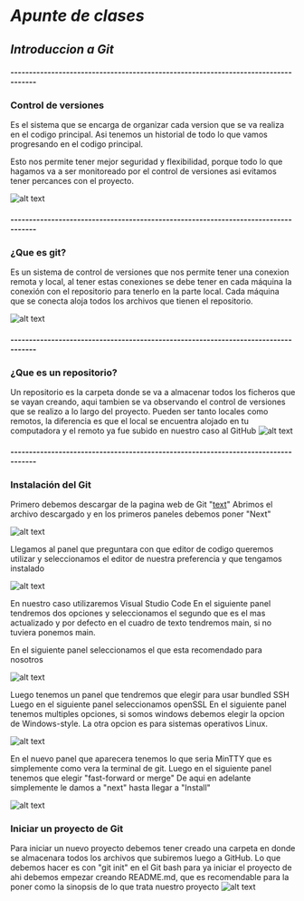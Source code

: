# _*Apunte de clases*_

## *Introduccion a Git*
#### -----------------------------------------------------------------------------------
### Control de versiones
Es el sistema que se encarga de organizar cada version que se va realiza en el codigo principal.
Asi tenemos un historial de todo lo que vamos progresando en el codigo principal.

Esto nos permite tener mejor seguridad y flexibilidad, porque todo lo que hagamos va a ser monitoreado por el control de versiones asi evitamos tener percances con el proyecto.
  
![alt text](https://codideep.com/img/blogpost/imagenportada/201811200000001.png)

#### -----------------------------------------------------------------------------------
### ¿Que es git?
Es un sistema de control de versiones que nos permite tener una conexion remota y local, al tener estas conexiones se debe tener en cada máquina la conexión con el repositorio para tenerlo en la parte local.
Cada máquina que se conecta aloja todos los archivos que tienen el repositorio.
  
 ![alt text](https://upload.wikimedia.org/wikipedia/commons/thumb/e/e0/Git-logo.svg/800px-Git-logo.svg.png)

#### -----------------------------------------------------------------------------------
### ¿Que es un repositorio?
Un repositorio es la carpeta donde se va a almacenar todos los ficheros que se vayan creando, aqui tambien se va observando el control de versiones que se realizo a lo largo del proyecto.
Pueden ser tanto locales como remotos, la diferencia es que el local se encuentra alojado en tu computadora y el remoto ya fue subido en nuestro caso al GitHub
![alt text](https://blogs.iadb.org/conocimiento-abierto/wp-content/uploads/sites/10/2014/06/New-Picture.png)

#### -----------------------------------------------------------------------------------
### Instalación del Git

Primero debemos descargar de la pagina web de Git "[text](https://git-scm.com/downloads)" 
Abrimos el archivo descargado y en los primeros paneles debemos poner "Next"
 
![alt text](https://www.mclibre.org/consultar/informatica/img/git/git-instalacion-01.png)
 
Llegamos al panel que preguntara con que editor de codigo queremos utilizar y seleccionamos el editor de nuestra preferencia y que tengamos instalado 
 
![alt text](https://www.solvetic.com/uploads/monthly_11_2021/tutorials-9832-0-34695800-1635843407.png)
 
En nuestro caso utilizaremos Visual Studio Code
En el siguiente panel tendremos dos opciones y seleccionamos el segundo que es el mas actualizado y por defecto en el cuadro de texto tendremos main, si no tuviera ponemos main.
 
En el siguiente panel seleccionamos el que esta recomendado para nosotros 
 
![alt text](https://www.ionos.com/es-us/digitalguide/fileadmin/DigitalGuide/Screenshots_2022/screenshot-of-path-environment-options-during-git-bash-installation.jpg)
 
Luego tenemos un panel que tendremos que elegir para usar bundled SSH
Luego en el siguiente panel seleccionamos openSSL
En el siguiente panel tenemos multiples opciones, si somos windows debemos elegir la opcion de Windows-style. La otra opcion es para sistemas operativos Linux.
 
![alt text](https://kinsta.com/wp-content/uploads/2023/04/line-ending-conversions.png)
 
En el nuevo panel que aparecera tenemos lo que seria MinTTY que es simplemente como vera la terminal de git.
Luego en el siguiente panel tenemos que elegir "fast-forward or merge"
De aqui en adelante simplemente le damos a "next" hasta llegar a "Install"
 
![alt text](https://miro.medium.com/v2/resize:fit:990/1*XYMyRItzk_HQVSoeFXmLkw.png)

### Iniciar un proyecto de Git

Para iniciar un nuevo proyecto debemos tener creado una carpeta en donde se almacenara todos los archivos que subiremos luego a GitHub.
Lo que debemos hacer es con "git init" en el Git bash para ya iniciar el proyecto de ahi debemos empezar creando README.md, que es recomendable para la poner como la sinopsis de lo que trata nuestro proyecto 
![alt text](https://media.geeksforgeeks.org/wp-content/uploads/20220915184539/GitInit1.jpg)